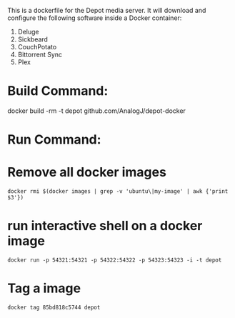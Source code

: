 This is a dockerfile for the Depot media server. It will download and configure the following software inside a Docker container:

1. Deluge
2. Sickbeard
3. CouchPotato
4. Bittorrent Sync
5. Plex


# Build Command:
docker build -rm -t depot github.com/AnalogJ/depot-docker

# Run Command:

# Remove all docker images
`docker rmi $(docker images | grep -v 'ubuntu\|my-image' | awk {'print $3'})`

# run interactive shell on a docker image
`docker run -p 54321:54321 -p 54322:54322 -p 54323:54323 -i -t depot`

# Tag a image
`docker tag 85bd818c5744 depot`
